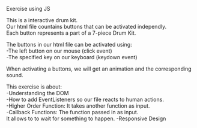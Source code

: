 Exercise using JS

This is a interactive drum kit.\
Our html file countains buttons that can be activated independly.\
Each button represents a part of a 7-piece Drum Kit.

The buttons in our html file can be activated using:\
-The left button on our mouse (click event)\
-The specified key on our keyboard (keydown event)

When activating a buttons, we will get an animation and the corresponding sound.

This exercise is about:\
-Understanding the DOM\
-How to add EventListeners so our file reacts to human actions.\
-Higher Order Function: It takes another function as input.\
-Callback Functions: The function passed in as input.\
It allows to to wait for something to happen.
-Responsive Design
